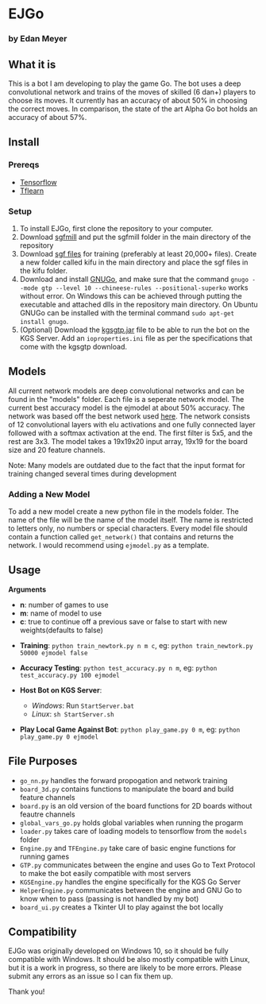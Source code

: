 # EJGo
### by Edan Meyer
## What it is

This is a bot I am developing to play the game Go. The bot uses a deep convolutional network and trains of the moves of skilled (6 dan+) players to choose its moves. It currently has an accuracy of about 50% in choosing the correct moves. In comparison, the state of the art Alpha Go bot holds an accuracy of about 57%.

## Install

### Prereqs

- [Tensorflow](https://www.tensorflow.org/install/)
- [Tflearn](https://github.com/tflearn/tflearn)

### Setup

1. To install EJGo, first clone the repository to your computer.
2. Download [sgfmill](https://github.com/mattheww/sgfmill) and put the sgfmill folder in the main directory of the repository
3. Download [sgf files](https://www.u-go.net/gamerecords/) for training (preferably at least 20,000+ files). Create a new folder called kifu in the main directory and place the sgf files in the kifu folder.
4. Download and install [GNUGo](https://www.gnu.org/software/gnugo/download.html), and make sure that the command `gnugo --mode gtp --level 10 --chineese-rules --positional-superko` works without error. On Windows this can be achieved through putting the executable and attached dlls in the repository main directory. On Ubuntu GNUGo can be installed with the terminal command `sudo apt-get install gnugo`.
5. (Optional) Download the [kgsgtp.jar](https://www.gokgs.com/download.jsp) file to be able to run the bot on the KGS Server. Add an `ioproperties.ini` file as per the specifications that come with the kgsgtp download.

## Models

All current network models are deep convolutional networks and can be found in the "models" folder. Each file is a seperate network model. The current best accuracy model is the ejmodel at about 50% accuracy. The network was based off the best network used [here](https://github.com/TheDuck314/go-NN). The network consists of 12 convolutional layers with elu activations and one fully connected layer followed with a softmax activation at the end. The first filter is 5x5, and the rest are 3x3. The model takes a 19x19x20 input array, 19x19 for the board size and 20 feature channels.

Note: Many models are outdated due to the fact that the input format for training changed several times during development

### Adding a New Model

To add a new model create a new python file in the models folder. The name of the file will be the name of the model itself. The name is restricted to letters only, no numbers or special characters. Every model file should contain a function called `get_network()` that contains and returns the network. I would recommend using `ejmodel.py` as a template.

## Usage

**Arguments**
  - **n**: number of games to use
  - **m**: name of model to use
  - **c**: true to continue off a previous save or false to start with new weights(defaults to false)

* **Training**: `python train_newtork.py n m c`, eg: `python train_newtork.py 50000 ejmodel false`

* **Accuracy Testing**: `python test_accuracy.py n m`, eg: `python test_accuracy.py 100 ejmodel`

* **Host Bot on KGS Server**:
  * *Windows*: Run `StartServer.bat`
  * *Linux*: `sh StartServer.sh`
  
* **Play Local Game Against Bot**: `python play_game.py 0 m`, eg: `python play_game.py 0 ejmodel`

## File Purposes

- `go_nn.py` handles the forward propogation and network training
- `board_3d.py` contains functions to manipulate the board and build feature channels
- `board.py` is an old version of the board functions for 2D boards without feautre channels
- `global_vars_go.py` holds global variables when running the progarm
- `loader.py` takes care of loading models to tensorflow from the `models` folder
- `Engine.py` and `TFEngine.py` take care of basic engine functions for running games
- `GTP.py` communicates between the engine and uses Go to Text Protocol to make the bot easily compatible with most servers
- `KGSEngine.py` handles the engine specifically for the KGS Go Server
- `HelperEngine.py` communicates between the engine and GNU Go to know when to pass (passing is not handled by my bot)
- `board_ui.py` creates a Tkinter UI to play against the bot locally

## Compatibility

EJGo was originally developed on Windows 10, so it should be fully compatible with Windows. It should be also mostly compatible with Linux, but it is a work in progress, so there are likely to be more errors. Please submit any errors as an issue so I can fix them up.

Thank you!


